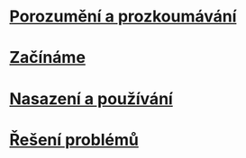 # [Porozumění a prozkoumávání](/intune/understand-explore/introduction-to-microsoft-intune.md)
# [Začínáme](/intune/get-started/what-to-know-before-you-start-microsoft-intune)
# [Nasazení a používání](/intune/deploy-use/overview-of-device-and-app-lifecycles-in-microsoft-intune)
# [Řešení problémů](/intune/troubleshoot/general-troubleshooting-tips-for-microsoft-intune)


<!--HONumber=Jul16_HO3-->


